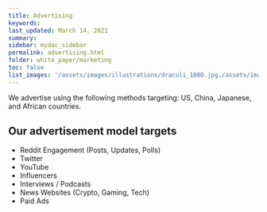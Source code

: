```yaml
---
title: Advertising
keywords: 
last_updated: March 14, 2021
summary: 
sidebar: mydoc_sidebar
permalink: advertising.html
folder: white_paper/marketing
toc: false
list_images: '/assets/images/illustrations/draculi_1080.jpg,/assets/images/illustrations/laurence_the_duelist_1080.png,/assets/images/illustrations/iscara_the_ten_thousand_guns_1080.png,/assets/images/illustrations/alpha_draculi_1080.png'
---
```


We advertise using the following methods targeting: US, China, Japanese, and African countries. 

## Our advertisement model targets
- Reddit Engagement (Posts, Updates, Polls)
- Twitter
- YouTube
- Influencers
- Interviews / Podcasts
- News Websites (Crypto, Gaming, Tech)
- Paid Ads
